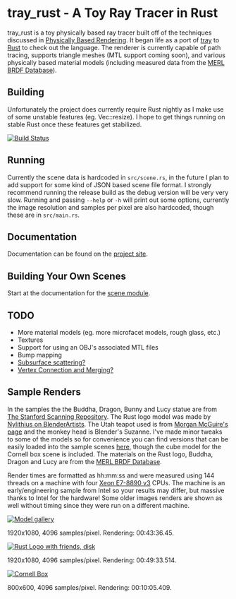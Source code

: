tray\_rust - A Toy Ray Tracer in Rust
===
tray\_rust is a toy physically based ray tracer built off of the techniques
discussed in [Physically Based Rendering](http://pbrt.org/). It began life as a port of
[tray](https://github.com/Twinklebear/tray) to [Rust](http://www.rust-lang.org) to check out the language.
The renderer is currently capable of path tracing, supports triangle meshes (MTL support coming soon),
and various physically based material models (including measured data from the
[MERL BRDF Database](http://www.merl.com/brdf/)).

Building
---
Unfortunately the project does currently require Rust nightly as I make use of some unstable features
(eg. Vec::resize). I hope to get things running on stable Rust once these features get stabilized.

[![Build Status](https://travis-ci.org/Twinklebear/tray_rust.svg?branch=master)](https://travis-ci.org/Twinklebear/tray_rust)

Running
---
Currently the scene data is hardcoded in `src/scene.rs`, in the future I plan to add support for some
kind of JSON based scene file format. I strongly recommend running the release build as the debug version
will be very very slow. Running and passing `--help` or `-h` will print out some options, currently
the image resolution and samples per pixel are also hardcoded, though these are in `src/main.rs`.

Documentation
---
Documentation can be found on the [project site](http://www.willusher.io/tray_rust/tray_rust/).

Building Your Own Scenes
---
Start at the documentation for the [scene module](http://www.willusher.io/tray_rust/tray_rust/scene/index.html).

TODO
---
- More material models (eg. more microfacet models, rough glass, etc.)
- Textures
- Support for using an OBJ's associated MTL files
- Bump mapping
- [Subsurface scattering?](http://en.wikipedia.org/wiki/Subsurface_scattering)
- [Vertex Connection and Merging?](http://iliyan.com/publications/VertexMerging)

Sample Renders
---
In the samples the the Buddha, Dragon, Bunny and Lucy statue are from
[The Stanford Scanning Repository](http://graphics.stanford.edu/data/3Dscanrep/).
The Rust logo model was made by
[Nylithius on BlenderArtists](http://blenderartists.org/forum/showthread.php?362836-Rust-language-3D-logo).
The Utah teapot used is from [Morgan McGuire's page](http://graphics.cs.williams.edu/data/meshes.xml) and
the monkey head is Blender's Suzanne. I've made minor tweaks to some of the models so for convenience
you can find versions that can be easily loaded into the sample scenes [here](https://drive.google.com/folderview?id=0B-l_lLEMo1YeflUzUndCd01hOHhRNUhrQUowM3hVd2pCc3JrSXRiS3FQSzRYLWtGcGM0eGc&usp=sharing), though the
cube model for the Cornell box scene is included.
The materials on the Rust logo, Buddha, Dragon and Lucy are from the
[MERL BRDF Database](http://www.merl.com/brdf/).

Render times are formatted as hh:mm:ss and were measured using 144 threads on a machine with four
[Xeon E7-8890 v3](http://ark.intel.com/products/84685/Intel-Xeon-Processor-E7-8890-v3-45M-Cache-2_50-GHz)
CPUs. The machine is an early/engineering sample from Intel so your results may differ, but massive thanks to
Intel for the hardware! Some older images renders are shown as well without timing since they were
run on a different machine.

[![Model gallery](http://i.imgur.com/Jgji1Y0.jpg)](http://i.imgur.com/Jgji1Y0.jpg)

1920x1080, 4096 samples/pixel. Rendering: 00:43:36.45.

[![Rust Logo with friends, disk](http://i.imgur.com/Z34BleZ.jpg)](http://i.imgur.com/Z34BleZ.jpg)

1920x1080, 4096 samples/pixel. Rendering: 00:49:33.514.

[![Cornell Box](http://i.imgur.com/CUvJwum.jpg)](http://i.imgur.com/CUvJwum.jpg)

800x600, 4096 samples/pixel. Rendering: 00:10:05.409.

